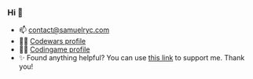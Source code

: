 ### Hi 👋
- 📫 contact@samuelryc.com
- 👨‍💻 [Codewars profile](https://www.codewars.com/users/sryc)
- 👨‍💻 [Codingame profile](https://www.codingame.com/profile/b0606cba474aa8af16c7f9241f7ae5844478085)
- ✨ Found anything helpful? You can use [this link](https://www.buymeacoffee.com/samuelryc) to support me. Thank you!

<!--
**samuelryc/samuelryc** is a ✨ _special_ ✨ repository because its `README.md` (this file) appears on your GitHub profile.

Here are some ideas to get you started:

- 🔭 I’m currently working on ...
- 🌱 I’m currently learning ...
- 👯 I’m looking to collaborate on ...
- 🤔 I’m looking for help with ...
- 💬 Ask me about ...
- 📫 How to reach me: ...
- 😄 Pronouns: ...
- ⚡ Fun fact: ...
-->
